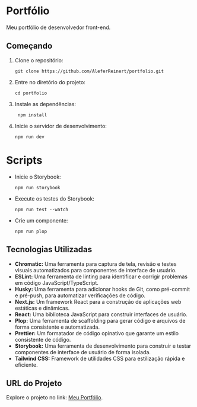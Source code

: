 # Portfólio

Meu portfólio de desenvolvedor front-end.

## Começando

1. Clone o repositório:
   ```
   git clone https://github.com/AleferReinert/portfolio.git
   ```
2. Entre no diretório do projeto:
   ```
   cd portfolio
   ```
3. Instale as dependências:
   ```
    npm install
   ```
4. Inicie o servidor de desenvolvimento:

   ```
   npm run dev
   ```

# Scripts

- Inicie o Storybook:

  ```
  npm run storybook
  ```

- Execute os testes do Storybook:

  ```
  npm run test --watch
  ```

- Crie um componente:

  ```
  npm run plop
  ```

## Tecnologias Utilizadas

- **Chromatic:** Uma ferramenta para captura de tela, revisão e testes visuais automatizados para componentes de interface de usuário.
- **ESLint:** Uma ferramenta de linting para identificar e corrigir problemas em código JavaScript/TypeScript.
- **Husky:** Uma ferramenta para adicionar hooks de Git, como pré-commit e pré-push, para automatizar verificações de código.
- **Next.js:** Um framework React para a construção de aplicações web estáticas e dinâmicas.
- **React:** Uma biblioteca JavaScript para construir interfaces de usuário.
- **Plop:** Uma ferramenta de scaffolding para gerar código e arquivos de forma consistente e automatizada.
- **Prettier:** Um formatador de código opinativo que garante um estilo consistente de código.
- **Storybook:** Uma ferramenta de desenvolvimento para construir e testar componentes de interface de usuário de forma isolada.
- **Tailwind CSS:** Framework de utilidades CSS para estilização rápida e eficiente.

## URL do Projeto

Explore o projeto no link: [Meu Portfólio](https://aleferreinert.netlify.app).
